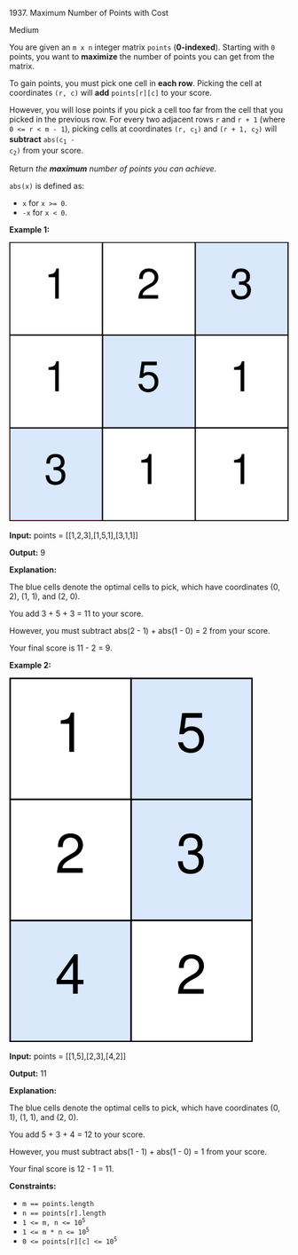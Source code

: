 1937\. Maximum Number of Points with Cost

Medium

You are given an `m x n` integer matrix `points` (**0-indexed**). Starting with `0` points, you want to **maximize** the number of points you can get from the matrix.

To gain points, you must pick one cell in **each row**. Picking the cell at coordinates `(r, c)` will **add** `points[r][c]` to your score.

However, you will lose points if you pick a cell too far from the cell that you picked in the previous row. For every two adjacent rows `r` and `r + 1` (where `0 <= r < m - 1`), picking cells at coordinates <code>(r, c<sub>1</sub>)</code> and <code>(r + 1, c<sub>2</sub>)</code> will **subtract** <code>abs(c<sub>1</sub> - c<sub>2</sub>)</code> from your score.

Return _the **maximum** number of points you can achieve_.

`abs(x)` is defined as:

*   `x` for `x >= 0`.
*   `-x` for `x < 0`.

**Example 1:**

![](screenshot-2021-07-12-at-13-40-26-diagram-drawio-diagrams-net.png)

**Input:** points = [[1,2,3],[1,5,1],[3,1,1]]

**Output:** 9

**Explanation:** 

The blue cells denote the optimal cells to pick, which have coordinates (0, 2), (1, 1), and (2, 0). 

You add 3 + 5 + 3 = 11 to your score. 

However, you must subtract abs(2 - 1) + abs(1 - 0) = 2 from your score. 

Your final score is 11 - 2 = 9.

**Example 2:**

![](screenshot-2021-07-12-at-13-42-14-diagram-drawio-diagrams-net.png)

**Input:** points = [[1,5],[2,3],[4,2]]

**Output:** 11

**Explanation:** 

The blue cells denote the optimal cells to pick, which have coordinates (0, 1), (1, 1), and (2, 0).

You add 5 + 3 + 4 = 12 to your score. 

However, you must subtract abs(1 - 1) + abs(1 - 0) = 1 from your score. 

Your final score is 12 - 1 = 11.

**Constraints:**

*   `m == points.length`
*   `n == points[r].length`
*   <code>1 <= m, n <= 10<sup>5</sup></code>
*   <code>1 <= m * n <= 10<sup>5</sup></code>
*   <code>0 <= points[r][c] <= 10<sup>5</sup></code>